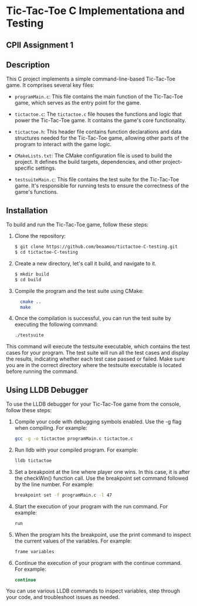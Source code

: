 # Tic-Tac-Toe C Implementationa and Testing
## CPII Assignment 1

## Description

This C project implements a simple command-line-based Tic-Tac-Toe game. It comprises several key files:

- `programMain.c`: This file contains the main function of the Tic-Tac-Toe game, which serves as the entry point for the game.

- `tictactoe.c`: The `tictactoe.c` file houses the functions and logic that power the Tic-Tac-Toe game. It contains the game's core functionality.

- `tictactoe.h`: This header file contains function declarations and data structures needed for the Tic-Tac-Toe game, allowing other parts of the program to interact with the game logic.

- `CMakeLists.txt`: The CMake configuration file is used to build the project. It defines the build targets, dependencies, and other project-specific settings.

- `testsuiteMain.c`: This file contains the test suite for the Tic-Tac-Toe game. It's responsible for running tests to ensure the correctness of the game's functions.

## Installation

To build and run the Tic-Tac-Toe game, follow these steps:

1. Clone the repository:

   ```bash
   $ git clone https://github.com/beaamoo/tictactoe-C-testing.git
   $ cd tictactoe-C-testing

2. Create a new directory, let's call it build, and navigate to it.

    ```bash
    $ mkdir build
    $ cd build

3. Compile the program and the test suite using CMake:

   ```bash
     cmake ..
     make

5. Once the compilation is successful, you can run the test suite by executing the following command:

   ```bash
   ./testsuite
   
This command will execute the testsuite executable, which contains the test cases for your program.
The test suite will run all the test cases and display the results, indicating whether each test case passed or failed.
Make sure you are in the correct directory where the testsuite executable is located before running the command.
  
  ## Using LLDB Debugger
  To use the LLDB debugger for your Tic-Tac-Toe game from the console, follow these steps:

1. Compile your code with debugging symbols enabled. Use the -g flag when compiling. For example:

    ```bash
    gcc -g -o tictactoe programMain.c tictactoe.c

2. Run lldb with your compiled program. For example:

    ```bash
    lldb tictactoe

3. Set a breakpoint at the line where player one wins. In this case, it is after the checkWin() function call. Use the breakpoint set command followed by the line number. For example:

    ```bash
    breakpoint set -f programMain.c -l 47

4. Start the execution of your program with the run command. For example:

    ```bash
    run

5. When the program hits the breakpoint, use the print command to inspect the current values of the variables. For example:

    ```bash
    frame variables

6. Continue the execution of your program with the continue command. For example:

    ```bash
    continue

You can use various LLDB commands to inspect variables, step through your code, and troubleshoot issues as needed.






